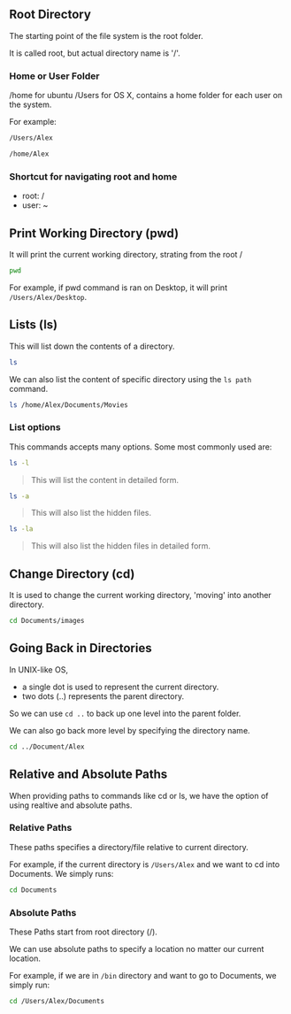 ## Root Directory

The starting point of the file system is the root folder.

It is called root, but actual directory name is '/'.


### Home or User Folder

/home for ubuntu /Users for OS X, contains a home folder for each user on the system.

For example:

```bash
/Users/Alex

/home/Alex
```

### Shortcut for navigating root and home

- root: /
- user: ~


## Print Working Directory (pwd)

It will print the current working directory, strating from the root /

```bash
pwd
```

For example, if pwd command is ran on Desktop, it will print `/Users/Alex/Desktop`.


## Lists (ls)

This will list down the contents of a directory.

```bash
ls
```

We can also list the content of specific directory using the `ls path` command.

```bash
ls /home/Alex/Documents/Movies
```

### List options

This commands accepts many options. Some most commonly used are:

```bash
ls -l
```
> This will list the content in detailed form.


```bash
ls -a
```
> This will also list the hidden files.


```bash
ls -la
```
> This will also list the hidden files in detailed form.


## Change Directory (cd)

It is used to change the current working directory, 'moving' into another directory.

```bash
cd Documents/images
```

## Going Back in Directories

In UNIX-like OS, 

- a single dot is used to represent the current directory.
- two dots (..) represents the parent directory.

So we can use `cd ..` to back up one level into the parent folder.

We can also go back more level by specifying the directory name. 

```bash
cd ../Document/Alex
```


## Relative and Absolute Paths

When providing paths to commands like cd or ls, we have the option of using realtive and absolute paths.

### Relative Paths

These paths specifies a directory/file relative to current directory.

For example, if the current directory is `/Users/Alex` and we want to cd into Documents. We simply runs:

```bash
cd Documents
```

### Absolute Paths

These Paths start from root directory (/).

We can use absolute paths to specify a location no matter our current location.

For example, if we are in `/bin` directory and want to go to Documents, we simply run:

```bash
cd /Users/Alex/Documents
```